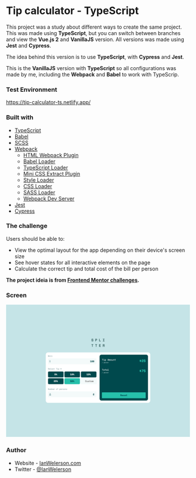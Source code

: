 
# Tip calculator - TypeScript

This project was a study about different ways to create the same project. This was made using **TypeScript**, but you can switch between branches and view the **Vue.js 2** and **VanillaJS** version. All versions was made using **Jest** and **Cypress**.

The idea behind this version is to use **TypeScript**, with **Cypress** and **Jest**.

This is the **VanillaJS** version with **TypeScript** so all configurations was made by me, including the **Webpack** and **Babel** to work with TypeScrip.

### Test Environment

https://tip-calculator-ts.netlify.app/


### Built with

- [TypeScript](https://www.typescriptlang.org/)
- [Babel](https://babeljs.io/docs/en/)
- [SCSS](https://sass-lang.com/)
- [Webpack](https://webpack.js.org/)
  - [HTML Webpack Plugin](https://webpack.js.org/plugins/html-webpack-plugin/)
  - [Babel Loader](https://www.npmjs.com/package/babel-loader)
  - [TypeScript Loader](https://webpack.js.org/guides/typescript/)
  - [Mini CSS Extract Plugin](https://webpack.js.org/plugins/mini-css-extract-plugin/)
  - [Style Loader](https://webpack.js.org/loaders/style-loader/)
  - [CSS Loader](https://webpack.js.org/loaders/css-loader/)
  - [SASS Loader](https://www.npmjs.com/package/sass-loader)
  - [Webpack Dev Server](https://webpack.js.org/configuration/dev-server/)
- [Jest](https://jestjs.io/pt-BR/)
- [Cypress](https://www.cypress.io/)


### The challenge

Users should be able to:

- View the optimal layout for the app depending on their device's screen size
- See hover states for all interactive elements on the page
- Calculate the correct tip and total cost of the bill per person

**The project ideia is from [Frontend Mentor challenges](https://www.frontendmentor.io/challenges/tip-calculator-app-ugJNGbJUX).**

### Screen

 ![Project Preview](./design/readme-preview.png)

### Author

- Website - [IanWelerson.com](https://ianwelerson.com)
- Twitter - [@IanWelerson](https://www.twitter.com/ianwelerson)